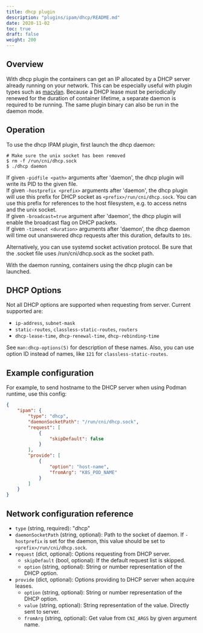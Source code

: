 ```yaml
---
title: dhcp plugin
description: "plugins/ipam/dhcp/README.md"
date: 2020-11-02
toc: true
draft: false
weight: 200
---
```


## Overview

With dhcp plugin the containers can get an IP allocated by a DHCP server already running on your network.
This can be especially useful with plugin types such as [macvlan](/plugins/current/main/macvlan/).
Because a DHCP lease must be periodically renewed for the duration of container lifetime, a separate daemon is required to be running.
The same plugin binary can also be run in the daemon mode.

## Operation
To use the dhcp IPAM plugin, first launch the dhcp daemon:

```
# Make sure the unix socket has been removed
$ rm -f /run/cni/dhcp.sock
$ ./dhcp daemon
```

If given `-pidfile <path>` arguments after 'daemon', the dhcp plugin will write
its PID to the given file.  
If given `-hostprefix <prefix>` arguments after 'daemon', the dhcp plugin will
use this prefix for DHCP socket as `<prefix>/run/cni/dhcp.sock`. You can use
this prefix for references to the host filesystem, e.g. to access netns and the
unix socket.  
If given `-broadcast=true` argument after 'daemon', the dhcp plugin will
enable the broadcast flag on DHCP packets.  
If given `-timeout <duration>` arguments after 'daemon', the dhcp daemon will
time out unanswered dhcp requests after this duration, defaults to `10s`.

Alternatively, you can use systemd socket activation protocol.
Be sure that the .socket file uses /run/cni/dhcp.sock as the socket path.

With the daemon running, containers using the dhcp plugin can be launched.

## DHCP Options

Not all DHCP options are supported when requesting from server. Current supported are:

* `ip-address`, `subnet-mask`
* `static-routes`, `classless-static-routes`, `routers`
* `dhcp-lease-time`, `dhcp-renewal-time`, `dhcp-rebinding-time`

See `man:dhcp-options(5)` for description of these names. Also, you can use option ID instead of names, like `121` for `classless-static-routes`.
## Example configuration

For example, to send hostname to the DHCP server when using Podman runtime, use this config:
```json
{
    "ipam": {
        "type": "dhcp",
        "daemonSocketPath": "/run/cni/dhcp.sock",
        "request": [
            {
                "skipDefault": false
            }
        ],
        "provide": [
            {
                "option": "host-name",
                "fromArg": "K8S_POD_NAME"
            }
        ]
    }
}
```

## Network configuration reference

* `type` (string, required): "dhcp"
* `daemonSocketPath` (string, optional): Path to the socket of daemon. If `-hostprefix` is set for the daemon, this value should be set to `<prefix>/run/cni/dhcp.sock`.
* `request` (dict, optional): Options requesting from DHCP server.
    * `skipDefault` (bool, optional): If the default request list is skipped.
    * `option` (string, optional): String or number representation of the DHCP option.
* `provide` (dict, optional): Options providing to DHCP server when acquire leases.
    * `option` (string, optional): String or number representation of the DHCP option.
    * `value` (string, optional): String representation of the value. Directly sent to server.
    * `fromArg` (string, optional): Get value from `CNI_ARGS` by given argument name.
